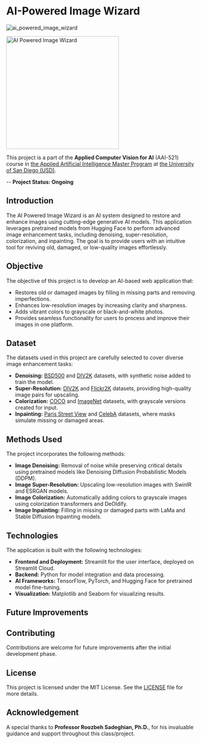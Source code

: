 # **AI-Powered Image Wizard**

![ai_powered_image_wizard](https://github.com/user-attachments/assets/f3ec650e-9990-4df0-ac6e-8216200ae5d6)

<img src="https://github.com/user-attachments/assets/f3ec650e-9990-4df0-ac6e-8216200ae5d6" alt="AI Powered Image Wizard" height="300">


This project is a part of the **Applied Computer Vision for AI** (AAI-521) course in [the Applied Artificial Intelligence Master Program](https://onlinedegrees.sandiego.edu/masters-applied-artificial-intelligence/) at [the University of San Diego (USD)](https://www.sandiego.edu/). 

-- **Project Status: Ongoing**

## **Introduction**

The AI Powered Image Wizard is an AI system designed to restore and enhance images using cutting-edge generative AI models. This application leverages pretrained models from Hugging Face to perform advanced image enhancement tasks, including denoising, super-resolution, colorization, and inpainting. The goal is to provide users with an intuitive tool for reviving old, damaged, or low-quality images effortlessly.


## **Objective**

The objective of this project is to develop an AI-based web application that:

* Restores old or damaged images by filling in missing parts and removing imperfections.
* Enhances low-resolution images by increasing clarity and sharpness.
* Adds vibrant colors to grayscale or black-and-white photos.
* Provides seamless functionality for users to process and improve their images in one platform.


## **Dataset**

The datasets used in this project are carefully selected to cover diverse image enhancement tasks:

* **Denoising:** [BSD500](https://www.kaggle.com/datasets/balraj98/berkeley-segmentation-dataset-500-bsds500) and [DIV2K](https://www.kaggle.com/datasets/soumikrakshit/div2k-high-resolution-images) datasets, with synthetic noise added to train the model.
* **Super-Resolution:** [DIV2K](https://www.kaggle.com/datasets/soumikrakshit/div2k-high-resolution-images) and [Flickr2K](https://www.kaggle.com/datasets/yeueee/flickr2k) datasets, providing high-quality image pairs for upscaling.
* **Colorization:** [COCO](https://cocodataset.org/#home) and [ImageNet](https://www.kaggle.com/c/imagenet-object-localization-challenge) datasets, with grayscale versions created for input.
* **Inpainting:** [Paris Street View](http://www.iapr-tc11.org/mediawiki/index.php/The_Street_View_Text_Dataset) and [CelebA](https://www.kaggle.com/datasets/jessicali9530/celeba-dataset) datasets, where masks simulate missing or damaged areas.

## **Methods Used**

The project incorporates the following methods:

* **Image Denoising:** Removal of noise while preserving critical details using pretrained models like Denoising Diffusion Probabilistic Models (DDPM).
* **Image Super-Resolution:** Upscaling low-resolution images with SwinIR and ESRGAN models.
* **Image Colorization:** Automatically adding colors to grayscale images using colorization transformers and DeOldify.
* **Image Inpainting:** Filling in missing or damaged parts with LaMa and Stable Diffusion Inpainting models.

## **Technologies**

The application is built with the following technologies:

* **Frontend and Deployment:** Streamlit for the user interface, deployed on Streamlit Cloud.
* **Backend:** Python for model integration and data processing.
* **AI Frameworks:** TensorFlow, PyTorch, and Hugging Face for pretrained model fine-tuning.
* **Visualization:** Matplotlib and Seaborn for visualizing results.
 

## **Future Improvements**


## **Contributing**
Contributions are welcome for future improvements after the initial development phase.

## **License**
This project is licensed under the MIT License. See the [LICENSE](./LICENSE) file for more details.

## **Acknowledgement**
A special thanks to **Professor Roozbeh Sadeghian, Ph.D.**, for his invaluable guidance and support throughout this class/project.


